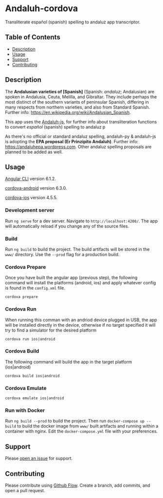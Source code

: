 # Andaluh-cordova

Transliterate español (spanish) spelling to andaluz app transcriptor.


## Table of Contents

- [Description](#description)
- [Usage](#usage)
- [Support](#support)
- [Contributing](#contributing)

## Description

The **Andalusian varieties of [Spanish]** (Spanish: *andaluz*; Andalusian) are spoken in Andalusia, Ceuta, Melilla, and Gibraltar. They include perhaps the most distinct of the southern variants of peninsular Spanish, differing in many respects from northern varieties, and also from Standard Spanish. Further info: https://en.wikipedia.org/wiki/Andalusian_Spanish.

This app uses the [Andaluh-js](https://github.com/andalugeeks/andaluh-js), for further info about transliteration functions to convert *español* (spanish) spelling to andaluz p

As there's no official or standard andaluz spelling, andaluh-py & andaluh-js is adopting the **EPA proposal (Er Prinzipito Andaluh)**. Further info: https://andaluhepa.wordpress.com. Other andaluz spelling proposals are planned to be added as well.

## Usage

[Angular CLI](https://github.com/angular/angular-cli) version 6.1.2.

[cordova-android](https://github.com/apache/cordova-android) version 6.3.0.

[cordova-ios](https://github.com/apache/cordova-ios) version 4.5.5.

### Development server
Run `ng serve` for a dev server. Navigate to `http://localhost:4200/`. The app will automatically reload if you change any of the source files.

### Build
Run `ng build` to build the project. The build artifacts will be stored in the `www/` directory. Use the `--prod` flag for a production build.

### Cordova Prepare
Once you have built the angular app (previous step), the following command will install the platforms (android, ios) and apply whatever config is found in the `config.xml` file.

`cordova prepare`


### Cordova Run
When running this comman with an andriod device plugged in USB, the app will be installed directly in the device, otherwise if no target specified it will try to find a simulator for the desired platform

`cordova run ios|android`


### Cordova Build
The following command will build the app in the target platform (ios|android)

`cordova build ios|android`

### Cordova Emulate
`cordova emulate ios|android`



### Run with Docker
Run `ng build --prod` to build the project. Then run `docker-compose up --build` to build the docker image from `www/` built artifacts and running within a container with nginx. Edit the `docker-compose.yml` file with your preferences.


## Support

Please [open an issue](https://github.com/andalugeeks/andaluh-cordova/issues/new) for support.

## Contributing

Please contribute using [Github Flow](https://guides.github.com/introduction/flow/). Create a branch, add commits, and open a pull request.
